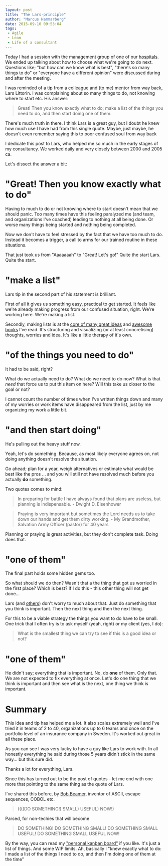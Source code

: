 ```yaml
---
layout: post
title: "The Lars-principle"
author: "Marcus Hammarberg"
date: 2015-09-10 09:53:04
tags:
 - Agile
 - Lean
 - Life of a consultant
---
```


Today I had a session with the management group of one of our [hospitals](http://www.ypkbk.id/#hospitals). We ended up talking about how to choose what we're going to do next. Questions like; "but how can we know what is best", "there's so many things to do" or "everyone have a different opinion" were discussed during and after the meeting. 

I was reminded of a tip from a colleague and (to me) mentor from way back, Lars Littorin. I was complaining about so many things to do, not knowing where to start etc. His answer: 

<blockquote>Great! Then you know exactly what to do; make a list of the things you need to do, and then start doing one of them.</blockquote>

There's much truth in there. I think Lars is a great guy, but I doubt he knew how much use I have had from this single quote. Maybe, just maybe, he doesn't even remember saying this to poor confused soul from way back

I dedicate this post to Lars, who helped me so much in the early stages of my consultancy. We worked daily and very closely between 2000 and 2005 ca. 

<a name='more'></a>

Let's dissect the answer a bit: 

# "Great! Then you know exactly what to do" 
Having to much to do or not knowing where to start doesn't mean that we should panic. Too many times have this feeling paralyzed me (and team, and organizations I've coached) leading to nothing at all being done. Or worse many things being started and nothing being completed. 

Now we don't have to feel stressed by the fact that we have too much to do. Instead it becomes a trigger, a call to arms for our trained routine in these situations. 

That just took us from "Aaaaaaah" to "Great! Let's go!" Quite the start Lars. Quite the start.

# "make a list"
Lars tip in the second part of his statement is brilliant. 

First of all it gives us something easy, practical to get started. It feels like we're already making progress from our confused situation, right. We're working here. We're making a list. 

Secondly, making lists is at the [core of many great ideas](http://gettingthingsdone.com/) and [awesome books](http://heathbrothers.com/books/switch/) I've read. 
It's structuring and visualizing (or at least concretising) thoughts, worries and idea. It's like a little therapy of it's own. 

# "of the things you need to do"
It had to be said, right?

What do we actually need to do? What do we need to do now? 
What is that *need* that force us to put this item on here? 
Will this take us closer to the goal or not?

I cannot count the number of times when I've written things down and many of my worries or work items have disappeared from the list, just by me organizing my work a little bit. 

# "and then start doing"
He's pulling out the heavy stuff now. 

Yeah, let's do something. Because, as most likely everyone agrees on, not doing anything doesn't resolve the situation. 

Go ahead; plan for a year, weigh alternatives or estimate what would be best like the pros ... and you will still not have resolved much before you actually **do** something. 

Two quotes comes to mind:

<blockquote>
    In preparing for battle I have always found that plans are useless, but planning is indispensable.
    - Dwight D. Eisenhower
</blockquote>

<blockquote>
    Praying is very important but sometimes the Lord needs us to take down our hands and get them dirty working.
    - My Grandmother, Salvation Army Officer (pastor) for 40 years
</blockquote>

Planning or praying is great activities, but they don't complete task. Doing does that. 

# "one of them"
The final part holds some hidden gems too. 

So what should we do then? Wasn't that a the thing that got us worried in the first place? Which is best? If I do this - this other thing will not get done...

Lars (and [others](https://twitter.com/WoodyZuill)) don't worry to much about that. Just do something that you think is important. Then the next thing and then the next thing. 

For this to be a viable strategy the things you want to do have to be small. One trick that I often try is to ask myself (yeah, right) or my client (yes, I do): 

<blockquote>What is the smallest thing we can try to see if this is a good idea or not?</blockquote>

# "one of them"
He didn't say; everything that is important. No, do **one** of them. Only that. 
We are not expected to fix everything at once. Let's do one thing that we think is important and then see what is the next, one thing we think is important. 

# Summary
This idea and tip has helped me a lot. It also scales extremely well and I've tried it in teams of 2 to 40, organizations up to 6 teams and once on the portfolio level of an insurance company in Sweden. It's worked out great in all these place. 

As you can see I was very lucky to have a guy like Lars to work with. In all honestly everything he said during those 5 years didn't stick in the same way... but this sure did.

Thanks a lot for everything, Lars. 

Since this has turned out to be the post of quotes - let me end with one more that pointing to the same thing as the quote of Lars. 

I've shared this before, by [Bob Beamer](http://www.bobbemer.com/), inventor of ASCII, escape sequences, COBOL etc.

<blockquote>
    ((((DO SOMETHING!) SMALL) USEFUL) NOW!)
</blockquote>

Parsed, for non-techies that will become

<blockquote>
    DO SOMETHING!
    DO SOMETHING SMALL!
    DO SOMETHING SMALL USEFUL!
    DO SOMETHING SMALL USEFUL NOW!
</blockquote>

By the way, you can read my ["personal kanban board"](https://dl.dropboxusercontent.com/u/2408484/personalkanban.md) if you like. It's just a list of things. And some WIP limits. Ah, basically I "knew exactly what to do: I made a list of the things I need to do, and then I'm doing one of them at the time"